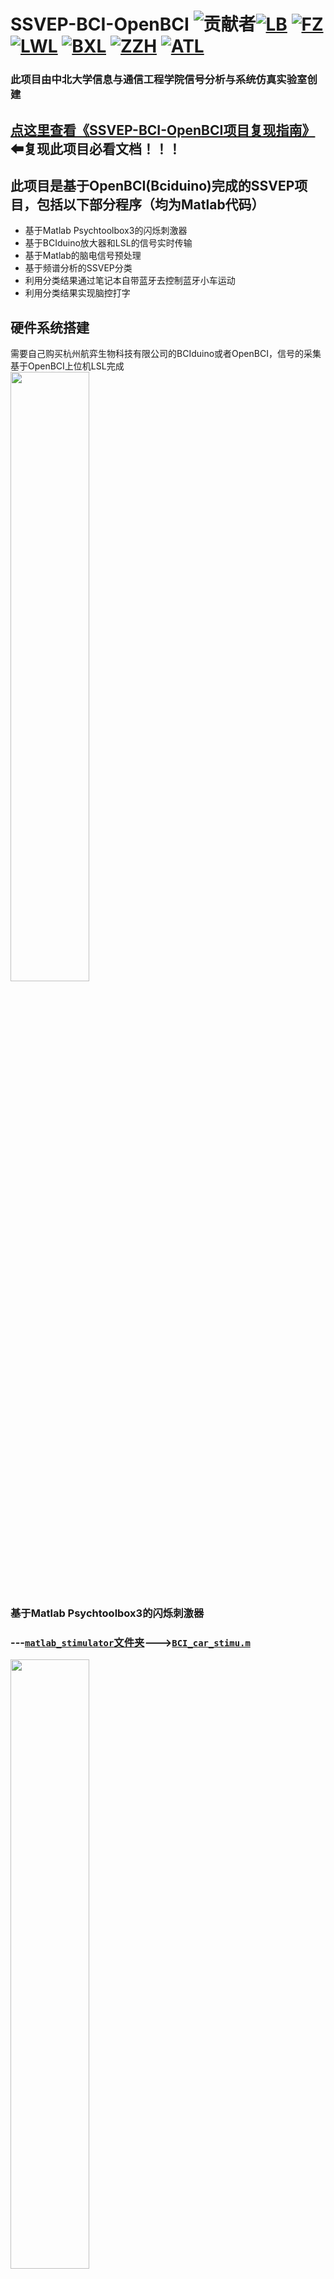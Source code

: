 # SSVEP-BCI-OpenBCI ![贡献者](https://img.shields.io/github/contributors/AI-Tianlong/SSVEP-BCI-OpenBCI?label=%E5%90%88%E4%BD%9C%E8%B4%A1%E7%8C%AE%E8%80%85)[![LB](https://img.shields.io/github/followers/LBMoon?label=LiuBo&style=social)](https://github.com/LBMoon)  [![FZ](https://img.shields.io/github/followers/zhuangfeng122915?label=FengZhuang&style=social)](https://github.com/zhuangfeng122915) [![LWL](https://img.shields.io/github/followers/lwlBCI?label=LWL&style=social)](https://github.com/lwlBCI) [![BXL](https://img.shields.io/github/followers/Bu0717?label=BXL&style=social)](https://github.com/Bu0717)  [![ZZH](https://img.shields.io/github/followers/HITzihao?label=ZZH&style=social)](https://github.com/HITzihao) [![ATL](https://img.shields.io/github/followers/AI-Tianlong?label=ATL&style=social)](https://github.com/AI-Tianlong) 

### **此项目由中北大学信息与通信工程学院信号分析与系统仿真实验室创建**  
## [点这里查看《SSVEP-BCI-OpenBCI项目复现指南》](https://github.com/AI-Tianlong/SSVEP-BCI-OpenBCI/blob/main/%E3%80%8ASSVEP-OpenBCI%E9%A1%B9%E7%9B%AE%E5%A4%8D%E7%8E%B0%E6%8C%87%E5%8D%97%E3%80%8B.md)⬅复现此项目必看文档！！！

## 此项目是基于OpenBCI(Bciduino)完成的SSVEP项目，包括以下部分程序（均为Matlab代码）
* 基于Matlab Psychtoolbox3的闪烁刺激器
* 基于BCIduino放大器和LSL的信号实时传输
* 基于Matlab的脑电信号预处理
* 基于频谱分析的SSVEP分类
* 利用分类结果通过笔记本自带蓝牙去控制蓝牙小车运动
* 利用分类结果实现脑控打字
## 硬件系统搭建
需要自己购买杭州航弈生物科技有限公司的BCIduino或者OpenBCI，信号的采集基于OpenBCI上位机LSL完成  
<img src="https://user-images.githubusercontent.com/50650583/149366828-08c202de-0f79-499a-be11-0f1ad2f552e0.png" width="50%"/>




### 基于Matlab Psychtoolbox3的闪烁刺激器
### ---[`matlab_stimulator`文件夹](https://github.com/AI-Tianlong/SSVEP-BCI-OpenBCI/tree/main/matlab_stimulator)--->[`BCI_car_stimu.m`](https://github.com/AI-Tianlong/SSVEP-BCI-OpenBCI/blob/main/matlab_stimulator/BCI_car_stimu.m)
<img src="https://user-images.githubusercontent.com/50650583/149368480-8caf2b23-deaa-4d2d-9e05-e512cc4999f4.png" width="50%">



## 基于BCIduino放大器和LSL的信号实时传输
### ---[`matlab_signal_processing`文件夹](https://github.com/AI-Tianlong/SSVEP-BCI-OpenBCI/tree/main/matlab_signal_processing)-->查看具体说明
![image](https://user-images.githubusercontent.com/50650583/149366997-4a9ed976-9df0-4e66-967d-bdf5d09014a8.png)

## 基于Matlab的脑电信号预处理
### ---[`matlab_signal_processing`文件夹](https://github.com/AI-Tianlong/SSVEP-BCI-OpenBCI/tree/main/matlab_signal_processing)-->[`offline_analysis.m`](https://github.com/AI-Tianlong/SSVEP-BCI-OpenBCI/blob/main/matlab_signal_processing/offline_analysis.m)
<img src="https://user-images.githubusercontent.com/50650583/149368378-8ab0b548-8648-42c0-b7c5-b6587f54fd0f.png" width="100%">






## 基于FFT的SSVEP分类
### ---[`matlab_signal_processing`文件夹](https://github.com/AI-Tianlong/SSVEP-BCI-OpenBCI/tree/main/matlab_signal_processing)-->[`online_analysis.m`](https://github.com/AI-Tianlong/SSVEP-BCI-OpenBCI/blob/main/matlab_signal_processing/online_analysis.m)

## 利用分类结果去控制蓝牙小车运动
### ---[`matlab_signal_processing`文件夹](https://github.com/AI-Tianlong/SSVEP-BCI-OpenBCI/tree/main/matlab_signal_processing)-->[`online_analysis.m`](https://github.com/AI-Tianlong/SSVEP-BCI-OpenBCI/blob/main/matlab_signal_processing/online_analysis.m)
<img src='https://user-images.githubusercontent.com/50650583/150639266-47c4ba26-1e60-42e0-bb8a-ba16dde6c2df.png' width='70%'/>

此外，关于本项目的其它问题欢迎随时联系贡献者中的 [![LWL](https://img.shields.io/github/followers/lwlBCI?label=LWL&style=social)](https://github.com/lwlBCI)😚

敬请期待后续更新
## 更新小记
### 2023-11-10 我们的 Repo 获得了 40 的star⭐
### 2023-11-29 我们的 Repo 获得了 43 的star⭐ 
### 2023-12-19 我们的 Repo 获得了 45 的star⭐ 
### 2024-01-05 我们的 Repo 获得了 46 的star⭐
### 2024-01-23 我们的 Repo 获得了 46 的star⭐
(感谢各位对本工作的兴趣与肯定)
